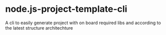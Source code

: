 # node.js-project-template-cli
A cli to easily generate project with on board required libs and according to the latest structure architechture
